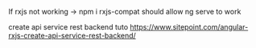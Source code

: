 If rxjs not working -> npm i rxjs-compat should allow ng serve to work

create api service rest backend tuto
https://www.sitepoint.com/angular-rxjs-create-api-service-rest-backend/
